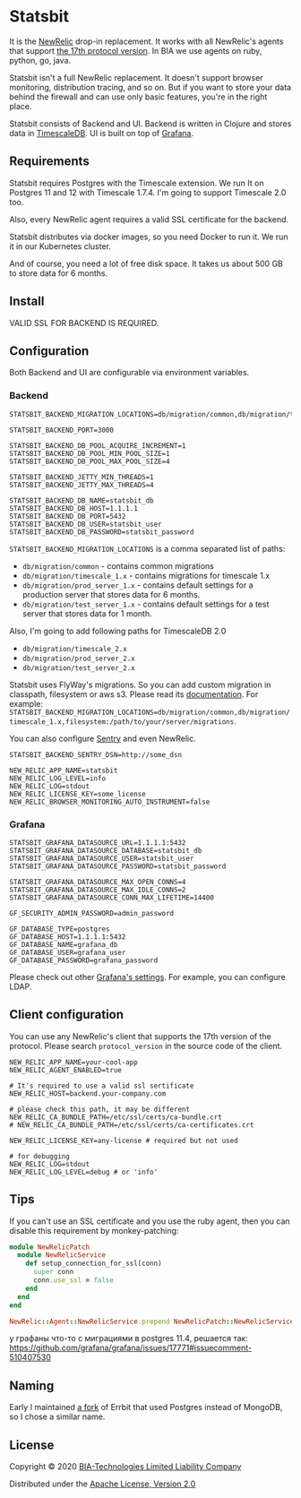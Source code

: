 # Statsbit

It is the [NewRelic](https://newrelic.com) drop-in replacement.
It works with all NewRelic's agents that support
[the 17th protocol version](https://github.com/newrelic/newrelic-ruby-agent/search?q=PROTOCOL_VERSION).
In BIA we use agents on ruby, python, go, java.

Statsbit isn't a full NewRelic replacement. It doesn't support browser monitoring, distribution tracing, and so on.
But if you want to store your data behind the firewall and can use only basic features, you're in the right place.

Statsbit consists of Backend and UI.
Backend is written in Clojure and stores data in [TimescaleDB](https://www.timescale.com).
UI is built on top of [Grafana](https://grafana.com).

## Requirements

Statsbit requires Postgres with the Timescale extension.
We run It on Postgres 11 and 12 with Timescale 1.7.4.
I'm going to support Timescale 2.0 too.

Also, every NewRelic agent requires a valid SSL certificate for the backend.

Statsbit distributes via docker images, so you need Docker to run it. We run it in our Kubernetes cluster.

And of course, you need a lot of free disk space. It takes us about 500 GB to store data for 6 months.

## Install

VALID SSL FOR BACKEND IS REQUIRED.

## Configuration

Both Backend and UI are configurable via environment variables.

### Backend

```
STATSBIT_BACKEND_MIGRATION_LOCATIONS=db/migration/common,db/migration/timescale_1.x,db/migration/prod_server_1.x

STATSBIT_BACKEND_PORT=3000

STATSBIT_BACKEND_DB_POOL_ACQUIRE_INCREMENT=1
STATSBIT_BACKEND_DB_POOL_MIN_POOL_SIZE=1
STATSBIT_BACKEND_DB_POOL_MAX_POOL_SIZE=4

STATSBIT_BACKEND_JETTY_MIN_THREADS=1
STATSBIT_BACKEND_JETTY_MAX_THREADS=4

STATSBIT_BACKEND_DB_NAME=statsbit_db
STATSBIT_BACKEND_DB_HOST=1.1.1.1
STATSBIT_BACKEND_DB_PORT=5432
STATSBIT_BACKEND_DB_USER=statsbit_user
STATSBIT_BACKEND_DB_PASSWORD=statsbit_password
```

`STATSBIT_BACKEND_MIGRATION_LOCATIONS` is a comma separated list of paths:

+ `db/migration/common` - contains common migrations
+ `db/migration/timescale_1.x` - contains migrations for timescale 1.x
+ `db/migration/prod_server_1.x` - contains default settings for a production server that stores data for 6 months.
+ `db/migration/test_server_1.x` - contains default settings for a test server that stores data for 1 month.

Also, I'm going to add following paths for TimescaleDB 2.0

+ `db/migration/timescale_2.x`
+ `db/migration/prod_server_2.x`
+ `db/migration/test_server_2.x`

Statsbit uses FlyWay's migrations. So you can add custom migration in classpath, filesystem or aws s3.
Please read its [documentation](https://flywaydb.org/documentation/configuration/parameters/locations).
For example:
`STATSBIT_BACKEND_MIGRATION_LOCATIONS=db/migration/common,db/migration/timescale_1.x,filesystem:/path/to/your/server/migrations`.

You can also configure [Sentry](https://sentry.io/) and even NewRelic.

```
STATSBIT_BACKEND_SENTRY_DSN=http://some_dsn

NEW_RELIC_APP_NAME=statsbit
NEW_RELIC_LOG_LEVEL=info
NEW_RELIC_LOG=stdout
NEW_RELIC_LICENSE_KEY=some_license
NEW_RELIC_BROWSER_MONITORING_AUTO_INSTRUMENT=false
```

### Grafana

```
STATSBIT_GRAFANA_DATASOURCE_URL=1.1.1.1:5432
STATSBIT_GRAFANA_DATASOURCE_DATABASE=statsbit_db
STATSBIT_GRAFANA_DATASOURCE_USER=statsbit_user
STATSBIT_GRAFANA_DATASOURCE_PASSWORD=statsbit_password

STATSBIT_GRAFANA_DATASOURCE_MAX_OPEN_CONNS=4
STATSBIT_GRAFANA_DATASOURCE_MAX_IDLE_CONNS=2
STATSBIT_GRAFANA_DATASOURCE_CONN_MAX_LIFETIME=14400

GF_SECURITY_ADMIN_PASSWORD=admin_password

GF_DATABASE_TYPE=postgres
GF_DATABASE_HOST=1.1.1.1:5432
GF_DATABASE_NAME=grafana_db
GF_DATABASE_USER=grafana_user
GF_DATABASE_PASSWORD=grafana_password
```

Please check out other [Grafana's settings](https://grafana.com/docs/grafana/latest/administration/configuration/). For example, you can configure LDAP.

## Client configuration

You can use any NewRelic's client that supports the 17th version of the protocol.
Please search `protocol_version` in the source code of the client.

```
NEW_RELIC_APP_NAME=your-cool-app
NEW_RELIC_AGENT_ENABLED=true

# It's required to use a valid ssl sertificate
NEW_RELIC_HOST=backend.your-company.com

# please check this path, it may be different
NEW_RELIC_CA_BUNDLE_PATH=/etc/ssl/certs/ca-bundle.crt
# NEW_RELIC_CA_BUNDLE_PATH=/etc/ssl/certs/ca-certificates.crt

NEW_RELIC_LICENSE_KEY=any-license # required but not used

# for debugging
NEW_RELIC_LOG=stdout
NEW_RELIC_LOG_LEVEL=debug # or 'info'
```

## Tips

If you can't use an SSL certificate and you use the ruby agent, then you can disable this requirement by monkey-patching:

```ruby
module NewRelicPatch
  module NewRelicService
    def setup_connection_for_ssl(conn)
      super conn
      conn.use_ssl = false
    end
  end
end

NewRelic::Agent::NewRelicService.prepend NewRelicPatch::NewRelicService
```


у графаны что-то с миграциями в postgres 11.4, решается так:
https://github.com/grafana/grafana/issues/17771#issuecomment-510407530


## Naming

Early I maintained [a fork](https://github.com/Undev/errbit) of Errbit
that used Postgres instead of MongoDB, so I chose a similar name.

## License

Copyright © 2020 [BIA-Technologies Limited Liability Company](http://bia-tech.ru/)

Distributed under the [Apache License, Version 2.0](http://www.apache.org/licenses/LICENSE-2.0.html)

